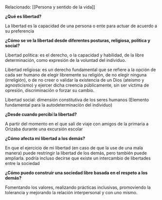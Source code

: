 Relacionado: [[Persona y sentido de la vida]]

**¿Qué es libertad?**

La libertad es la capacidad de una persona o ente para actuar de acuerdo a su preferencia 

**¿Cómo se ve la libertad desde diferentes posturas, religiosa, política y social?**

Libertad política: es el derecho, o la capacidad y habilidad, de la libre determinación, como expresión de la voluntad del individuo.

Libertad religiosa: es un derecho fundamental que se refiere a la opción de cada ser humano de elegir libremente su religión, de no elegir ninguna (irreligión), o de no creer o validar la existencia de un Dios (ateísmo y agnosticismo) y ejercer dicha creencia públicamente, sin ser víctima de opresión, discriminación o forzar su cambio.

Libertad social: dimensión constitutiva de los seres humanos (Elemento fundamental para la autodeterminación del individuo) 

**¿Desde cuando percibí la libertad?**

A partir del momento en el que salí de viaje con amigos de la primaria a Orizaba durante una excursión escolar

**¿Cómo afecta mi libertad a los demás?**

En que el ejercicio de mi libertad (en caso de que la use de una mala manera) puede restringir la libertad de los demás, pero también puede ampliarla. podría incluso decirse que existe un intercambio de libertades entre la sociedad

**¿Cómo puedo construir una sociedad libre basada en el respeto a los demás?**

Fomentando los valores, realizando prácticas inclusivas, promoviendo la tolerancia y mejorando la relación interpersonal y con uno mismo.
